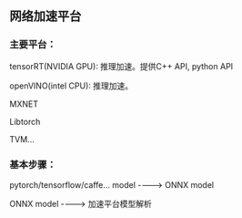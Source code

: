 ## 网络加速平台

### 主要平台：

tensorRT(NVIDIA GPU): 推理加速。提供C++ API, python API

openVINO(intel CPU): 推理加速。

MXNET

Libtorch

TVM...



### 基本步骤：

pytorch/tensorflow/caffe... model ----> ONNX model

ONNX model ----> 加速平台模型解析

